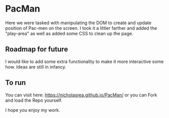 # PacMan

Here we were tasked with manipulating the DOM to create and update position of Pac-men on the screen. I took it a littler farther and added the "play-area" as well as added some CSS to clean up the page.  

## Roadmap for future

I would like to add some extra functionality to make it more interactive some how.  Ideas are still in infancy.  

## To run

You can visit here: https://nicholasrea.github.io/PacMan/
or you can Fork and load the Repo yourself.

I hope you enjoy my work. 
